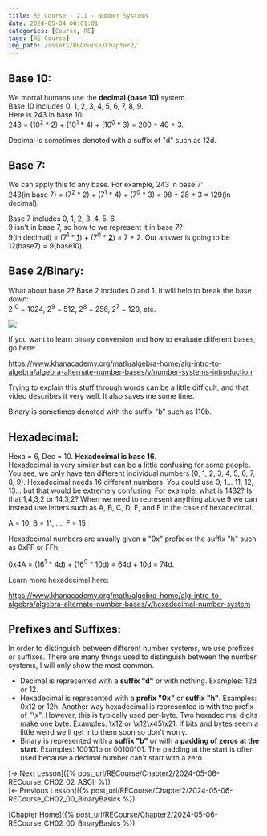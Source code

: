 ```yaml
---
title: RE Course - 2.1 - Number Systems
date: 2024-05-04 00:01:01
categories: [Course, RE]
tags: [RE Course]
img_path: /assets/RECourse/Chapter2/
---
```


## Base 10:

We mortal humans use the **decimal (base 10)** system.  
Base 10 includes 0, 1, 2, 3, 4, 5, 6, 7, 8, 9.  
Here is 243 in base 10:  
243 = (10<sup>2</sup> * 2) + (10<sup>1</sup> * 4) + (10<sup>0</sup> * 3) = 200 + 40 + 3.

Decimal is sometimes denoted with a suffix of "d" such as 12d.

## Base 7:

We can apply this to any base. For example, 243 in base 7:  
243(in base 7) = (7<sup>2</sup> * 2) + (7<sup>1</sup> * 4) + (7<sup>0</sup> * 3) = 98 + 28 + 3 = 129(in decimal).

Base 7 includes 0, 1, 2, 3, 4, 5, 6.  
9 isn't in base 7, so how to we represent it in base 7?  
9(in decimal) = (7<sup>1</sup> * **<u>1</u>**</u>) + (7<sup>0</sup> * **<u>2</u>**</u>) = 7 + 2. Our answer is going to be 12(base7) = 9(base10).

## Base 2/Binary:

What about base 2? Base 2 includes 0 and 1. It will help to break the base down:  
2<sup>10</sup> = 1024, 2<sup>9</sup> = 512, 2<sup>8</sup> = 256, 2<sup>7</sup> = 128, etc.

![](Base2.png)

If you want to learn binary conversion and how to evaluate different bases, go here:

<https://www.khanacademy.org/math/algebra-home/alg-intro-to-algebra/algebra-alternate-number-bases/v/number-systems-introduction>

Trying to explain this stuff through words can be a little difficult, and that video describes it very well. It also saves me some time.

Binary is sometimes denoted with the suffix "b" such as 110b.

## Hexadecimal:

Hexa = 6, Dec = 10. **Hexadecimal is base 16**.  
Hexadecimal is very similar but can be a little confusing for some people. You see, we only have ten different individual numbers (0, 1, 2, 3, 4, 5, 6, 7, 8, 9). Hexadecimal needs 16 different numbers. You could use 0, 1... 11, 12, 13... but that would be extremely confusing. For example, what is 1432? Is that 1,4,3,2 or 14,3,2? When we need to represent anything above 9 we can instead use letters such as A, B, C, D, E, and F in the case of hexadecimal.

A = 10, B = 11, ..., F = 15

Hexadecimal numbers are usually given a "0x" prefix or the suffix "h" such as 0xFF or FFh.

0x4A = (16<sup>1</sup> * 4d) + (16<sup>0</sup> * 10d) = 64d + 10d = 74d.

Learn more hexadecimal here:

<https://www.khanacademy.org/math/algebra-home/alg-intro-to-algebra/algebra-alternate-number-bases/v/hexadecimal-number-system>

## Prefixes and Suffixes:

In order to distinguish between different number systems, we use prefixes or suffixes. There are many things used to distinguish between the number systems, I will only show the most common.  
* Decimal is represented with a **suffix "d"** or with nothing. Examples: 12d or 12. 
* Hexadecimal is represented with a **prefix "0x"** or **suffix "h"**. Examples: 0x12 or 12h. Another way hexadecimal is represented is with the prefix of "\x". However, this is typically used per-byte. Two hexadecimal digits make one byte. Examples: \x12 or \x12\x45\x21. If bits and bytes seem a little weird we'll get into them soon so don't worry.
* Binary is represented with a **suffix "b"** or with a **padding of zeros at the start**. Examples: 100101b or 00100101. The padding at the start is often used because a decimal number can't start with a zero.

[-> Next Lesson]({% post_url/RECourse/Chapter2/2024-05-06-RECourse_CH02_02_ASCII %})  
[<- Previous Lesson]({% post_url/RECourse/Chapter2/2024-05-06-RECourse_CH02_00_BinaryBasics %})  

[Chapter Home]({% post_url/RECourse/Chapter2/2024-05-06-RECourse_CH02_00_BinaryBasics %})

